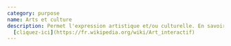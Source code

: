 ```yaml
---
category: purpose
name: Arts et culture
description: Permet l'expression artistique et/ou culturelle. En savoir plus
  [cliquez-ici](https://fr.wikipedia.org/wiki/Art_interactif)
---
```

